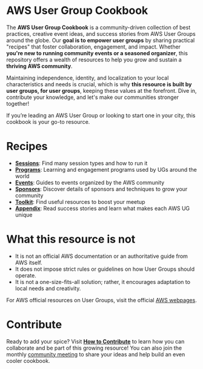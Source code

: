 # AWS User Group Cookbook

The **AWS User Group Cookbook** is a community-driven collection of best practices, creative event ideas, and success stories from AWS User Groups around the globe. Our **goal is to empower user groups** by sharing practical "recipes" that foster collaboration, engagement, and impact. Whether **you're new to running community events or a seasoned organizer**, this repository offers a wealth of resources to help you grow and sustain a **thriving AWS community**.

Maintaining independence, identity, and localization to your local characteristics and needs is crucial, which is why **this resource is built by user groups, for user groups**, keeping these values at the forefront. Dive in, contribute your knowledge, and let's make our communities stronger together!

If you’re leading an AWS User Group or looking to start one in your city, this cookbook is your go-to resource.

# Recipes

- [**Sessions**](./sessions/README.md): Find many session types and how to run it
- [**Programs**](./programs/README.md): Learning and engagement programs used by UGs around the world
- [**Events**](./events/README.md): Guides to events organized by the AWS community
- [**Sponsors**](./sponsors/README.md): Discover details of sponsors and techniques to grow your community
- [**Toolkit**](./toolkit/README.md): Find useful resources to boost your meetup
- [**Appendix**](./appendix/README.md): Read success stories and learn what makes each AWS UG unique

# What this resource is not
- It is not an official AWS documentation or an authoritative guide from AWS itself.
- It does not impose strict rules or guidelines on how User Groups should operate.
- It is not a one-size-fits-all solution; rather, it encourages adaptation to local needs and creativity.

For AWS official resources on User Groups, visit the official [AWS webpages](https://aws.amazon.com/developer/community/usergroups/?community-user-groups-cards.sort-by=item.additionalFields.ugName&community-user-groups-cards.sort-order=asc&awsf.location=*all&awsf.category=*all).

# Contribute

Ready to add your spice? Visit [**How to Contribute**](/how-to-contribute.md) to learn how you can collaborate and be part of this growing resource! You can also join the monthly [community meeting](./events/ug-cookbook-community-meetings/README.md) to share your ideas and help build an even cooler cookbook. 